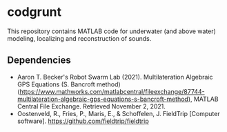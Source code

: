 # codgrunt

This repository contains MATLAB code for underwater (and above water) modeling, localizing and reconstruction of sounds.

## Dependencies

- Aaron T. Becker's Robot Swarm Lab (2021). Multilateration Algebraic GPS Equations (S. Bancroft method) (https://www.mathworks.com/matlabcentral/fileexchange/87744-multilateration-algebraic-gps-equations-s-bancroft-method), MATLAB Central File Exchange. Retrieved November 2, 2021.
- Oostenveld, R., Fries, P., Maris, E., & Schoffelen, J. FieldTrip [Computer software]. https://github.com/fieldtrip/fieldtrip